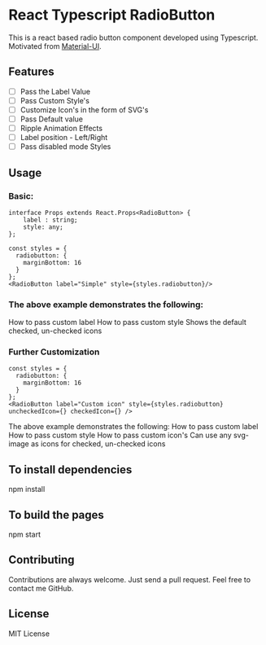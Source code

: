 # React Typescript RadioButton
This is a react based radio button component developed using Typescript.
Motivated from [Material-UI](http://callemall.github.io/material-ui/).

## Features
- [ ] Pass the Label Value
- [ ] Pass Custom Style's
- [ ] Customize Icon's in the form of SVG's
- [ ] Pass Default value
- [ ] Ripple Animation Effects
- [ ] Label position - Left/Right
- [ ] Pass disabled mode Styles

## Usage
### Basic:
    interface Props extends React.Props<RadioButton> {
        label : string;
        style: any;
    };
    
    const styles = {
      radiobutton: {
        marginBottom: 16
      }
    };
    <RadioButton label="Simple" style={styles.radiobutton}/>

### The above example demonstrates the following:
How to pass custom label
How to pass custom style
Shows the default checked, un-checked icons

### Further Customization
    const styles = {
      radiobutton: {
        marginBottom: 16
      }
    };
    <RadioButton label="Custom icon" style={styles.radiobutton} uncheckedIcon={} checkedIcon={} />

The above example demonstrates the following:
How to pass custom label
How to pass custom style
How to pass custom icon's
Can use any svg-image as icons for checked, un-checked icons

## To install dependencies
npm install

## To build the pages
npm start

## Contributing
Contributions are always welcome. Just send a pull request. Feel free to contact me GitHub.

## License
MIT License
